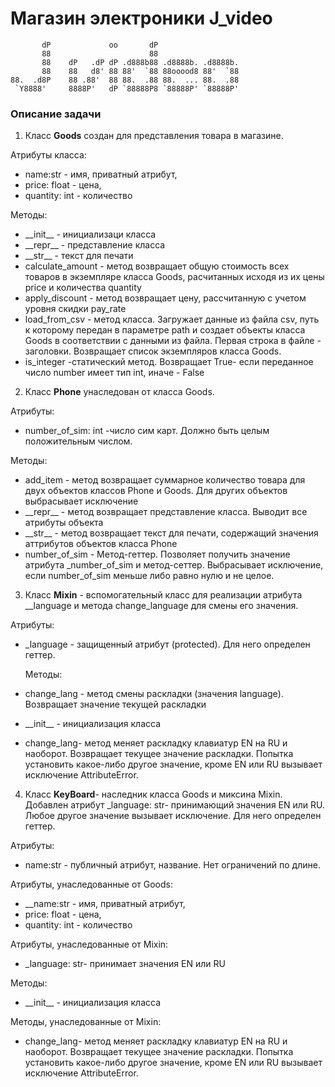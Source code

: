 #  Магазин электроники J_video

           dP             oo       dP                   
           88                      88                   
           88    dP   .dP dP .d888b88 .d8888b. .d8888b. 
           88    88   d8' 88 88'  `88 88ooood8 88'  `88 
    88.  .d8P    88 .88'  88 88.  .88 88.  ... 88.  .88 
     `Y8888'     8888P'   dP `88888P8 `88888P' `88888P'  


### Описание задачи

1. Класс __Goods__ создан для представления товара в магазине. 

Атрибуты класса:

*   name:str - имя, приватный атрибут,
*   price: float - цена,
*   quantity: int - количество

Методы:
*   \_\_init__ - инициализаци класса
*   \_\_repr__ - представление класса
*   \_\_str__ - текст для печати
*   calculate_amount - метод возвращает общую стоимость 
    всех товаров в экземпляре класса Goods, расчитанных 
    исходя из их цены price и количества quantity
*   apply_discount - метод возвращает цену, рассчитанную с учетом уровня скидки pay_rate
*   load_from_csv - метод класса. Загружает данные из файла 
    csv, путь к которому передан в параметре path и создает 
    объекты класса Goods в соответствии с данными из файла. 
    Первая строка в файле - заголовки. Возвращает список 
    экземпляров класса Goods.
*   is_integer -статический метод. Возвращает True- если переданное 
    число number имеет тип int, иначе - False  


2. Класс __Phone__ унаследован от класса  Goods.

Атрибуты:
 *   number_of_sim: int -число сим карт. Должно быть целым положительным числом.

Методы:
*   add_item - метод возвращает суммарное количество товара для
        двух объектов классов Phone и Goods. Для других объектов
        выбрасывает исключение
*   \_\_repr__ - метод возвращает представление класса. 
        Выводит все атрибуты объекта
*   \_\_str__ - метод возвращает текст для печати, содержащий 
        значения аттрибутов объектов класса Phone
*   number_of_sim - Метод-геттер. Позволяет получить значение
        атрибута _number_of_sim и метод-сеттер. Выбрасывает исключение, если number_of_sim меньше либо равно нулю и не целое.  


3. Класс __Mixin__ - вспомогательный класс для реализации 
    атрибута __language и метода change_language для смены
    его значения.

Атрибуты:

*   _language - защищенный атрибут (protected).
    Для него определен геттер.

    Методы:

*   change_lang - метод смены раскладки (значения language). 
    Возвращает значение текущей раскладки
*    \_\_init__  - инициализация класса 
*   change_lang- метод меняет раскладку клавиатур EN на RU
    и наоборот. Возвращает текущее значение раскладки.
    Попытка установить какое-либо другое значение, кроме 
    EN или RU вызывает исключение AttributeError.

4. Класс __KeyBoard__- наследник класса Goods и миксина Mixin.
    Добавлен атрибут _language: str- принимающий значения EN или RU. Любое другое значение вызывает исключение. Для него определен геттер.

Атрибуты:
*   name:str - публичный атрибут, название. Нет ограничений по длине.

Атрибуты, унаследованные от Goods:
*   \_\_name:str - имя, приватный атрибут,
*   price: float - цена,
*   quantity: int - количество

Атрибуты, унаследованные от Mixin:
*   _language: str- принимает значения EN или RU

Методы:
*   \_\_init__  - инициализация класса

Методы, унаследованные от Mixin:
*   change_lang- метод меняет раскладку клавиатур EN на RU
        и наоборот. Возвращает текущее значение раскладки.
        Попытка установить какое-либо другое значение, кроме 
        EN или RU вызывает исключение AttributeError.
    